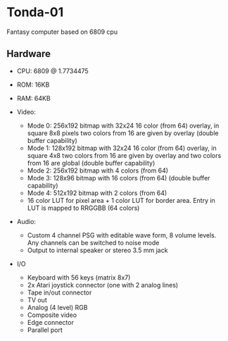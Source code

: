 # Tonda-01
Fantasy computer based on 6809 cpu

## Hardware

* CPU: 6809 @ 1.7734475 
* ROM: 16KB
* RAM: 64KB
* Video: 
  * Mode 0: 256x192 bitmap with 32x24 16 color (from 64) overlay, in square 8x8 pixels two colors from 16 are given by overlay (double buffer capability)
  * Mode 1: 128x192 bitmap with 32x24 16 color (from 64) overlay, in square 4x8 two colors from 16 are given by overlay and two colors from 16 are global (double buffer capability)
  * Mode 2: 256x192 bitmap with 4 colors (from 64)
  * Mode 3: 128x96 bitmap with 16 colors (from 64) (double buffer capability)
  * Mode 4: 512x192 bitmap with 2 colors (from 64)
  * 16 color LUT for pixel area + 1 color LUT for border area. Entry in LUT is mapped to RRGGBB (64 colors) 

* Audio:
  * Custom 4 channel PSG with editable wave form, 8 volume levels. Any channels can be switched to noise mode
  * Output to internal speaker or stereo 3.5 mm jack
* I/O
  * Keyboard with 56 keys (matrix 8x7)
  * 2x Atari joystick connector (one with 2 analog lines) 
  * Tape in/out connector
  * TV out 
  * Analog (4 level) RGB
  * Composite video
  * Edge connector
  * Parallel port
  




